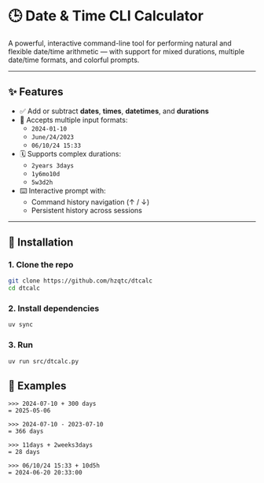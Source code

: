 # 🕒 Date & Time CLI Calculator

A powerful, interactive command-line tool for performing natural and flexible date/time arithmetic — with support for mixed durations, multiple date/time formats, and colorful prompts.

---

## ✨ Features

- ✅ Add or subtract **dates**, **times**, **datetimes**, and **durations**
- 🧠 Accepts multiple input formats:
  - `2024-01-10`
  - `June/24/2023`
  - `06/10/24 15:33`
- 🗓️ Supports complex durations:
  - `2years 3days`
  - `1y6mo10d`
  - `5w3d2h`
- ⌨️ Interactive prompt with:
  - Command history navigation (↑ / ↓)
  - Persistent history across sessions

---

## 🚀 Installation

### 1. Clone the repo

```bash
git clone https://github.com/hzqtc/dtcalc
cd dtcalc
```

### 2. Install dependencies
```bash
uv sync
```

### 3. Run
```bash
uv run src/dtcalc.py
```

## 🧪 Examples

```
>>> 2024-07-10 + 300 days
= 2025-05-06

>>> 2024-07-10 - 2023-07-10
= 366 days

>>> 11days + 2weeks3days
= 28 days

>>> 06/10/24 15:33 + 10d5h
= 2024-06-20 20:33:00
```

